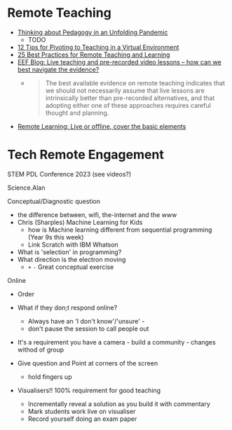 Remote Teaching
===============

* [Thinking about Pedagogy in an Unfolding Pandemic  ](https://issuu.com/educationinternational/docs/2020_research_covid-19_eng)
    * TODO
* [12 Tips for Pivoting to Teaching in a Virtual Environment](https://www.mededpublish.org/manuscripts/3456)
* [25 Best Practices for Remote Teaching and Learning](https://teacherofsci.com/remote-teaching-and-learning/)
* [EEF Blog: Live teaching and pre-recorded video lessons – how can we best navigate the evidence?](https://educationendowmentfoundation.org.uk/news/eef-blog-live-teaching-and-pre-recorded-video-lessons-what-does-the-evidence-say/)
    * > The best available evidence on remote teaching indicates that we should not necessarily assume that live lessons are intrinsically better than pre-recorded alternatives, and that adopting either one of these approaches requires careful thought and planning.
* [Remote Learning: Live or offline, cover the basic elements](https://teacherhead.com/2021/01/10/remote-learning-live-or-offline-cover-the-basic-elements/)





Tech Remote Engagement
=====================

STEM PDL Conference 2023 (see videos?)

Science.Alan

Conceptual/Diagnostic question

* the difference between, wifi, the-internet and the www
* Chris (Sharples) Machine Learning for Kids
    * how is Machine learning different from sequential programming (Year 9s this week)
    * Link Scratch with IBM Whatson
* What is 'selection' in programming?
* What direction is the electron moving
    * `+` `-` Great conceptual exercise


Online
* Order

* What if they don;t respond online?
    * Always have an 'I don't know'/'unsure' - 
    * don't pause the session to call people out
* It's a requirement you have a camera - build a community - changes withod of group
* Give question and Point at corners of the screen
    * hold fingers up
* Visualisers!! 100% requirement for good teaching
    * Incrementally reveal a solution as you build it with commentary
    * Mark students work live on visualiser
    * Record yourself doing an exam paper



